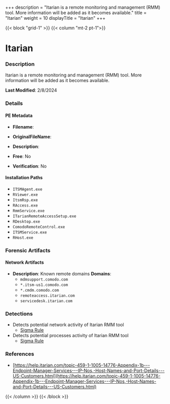 +++
description = "Itarian is a remote monitoring and management (RMM) tool. More information will be added as it becomes available."
title = "Itarian"
weight = 10
displayTitle = "Itarian"
+++


{{< block "grid-1" >}}
{{< column "mt-2 pt-1">}}

# Itarian


### Description

Itarian is a remote monitoring and management (RMM) tool. More information will be added as it becomes available.



**Last Modified**: 2/8/2024

### Details


#### PE Metadata
- **Filename**: 
- **OriginalFileName**: 
- **Description**: 


- **Free**: No

- **Verification**: No




#### Installation Paths
- `ITSMAgent.exe`
- `RViewer.exe`
- `ItsmRsp.exe`
- `RAccess.exe`
- `RmmService.exe`
- `ITarianRemoteAccessSetup.exe`
- `RDesktop.exe`
- `ComodoRemoteControl.exe`
- `ITSMService.exe`
- `RHost.exe`

### Forensic Artifacts




#### Network Artifacts
- **Description**: Known remote domains  **Domains**:
    - `mdmsupport.comodo.com`
    - `*.itsm-us1.comodo.com`
    - `*.cmdm.comodo.com`
    - `remoteaccess.itarian.com`
    - `servicedesk.itarian.com`


### Detections
- Detects potential network activity of Itarian RMM tool
  - [Sigma Rule](https://github.com/magicsword-io/LOLRMM/blob/main/detections/sigma/itarian_network_sigma.yml)
- Detects potential processes activity of Itarian RMM tool
  - [Sigma Rule](https://github.com/magicsword-io/LOLRMM/blob/main/detections/sigma/itarian_processes_sigma.yml)

### References
- [https://help.itarian.com/topic-459-1-1005-14776-Appendix-1b---Endpoint-Manager-Services---IP-Nos,-Host-Names-and-Port-Details---US-Customers.html](https://help.itarian.com/topic-459-1-1005-14776-Appendix-1b---Endpoint-Manager-Services---IP-Nos,-Host-Names-and-Port-Details---US-Customers.html)



{{< /column >}}
{{< /block >}}
